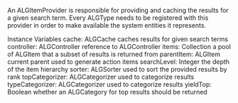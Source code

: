 An ALGItemProvider is responsible for providing and caching the results for a given search term. Every ALGType needs to be registered with this provider in order to make available the system entities it represents.

Instance Variables
	cache:				ALGCache 			caches results for given search terms
	controller:			ALGController 		reference to ALGController
	items:				Collection 			a pool of ALGItem that a subset of results is returned from
	parentItem:			ALGItem 			current parent used to generate action items
	searchLevel:		Integer 			the depth of the item hierarchy
	sorter:				ALGSorter 			used to sort the provided results by rank
	topCategorizer:	ALGCategorizer 	used to categorize results
	typeCategorizer:	ALGCategorizer 	used to categorize results
	yieldTop:			Boolean 			whether an ALGCategory for top results should be returned
